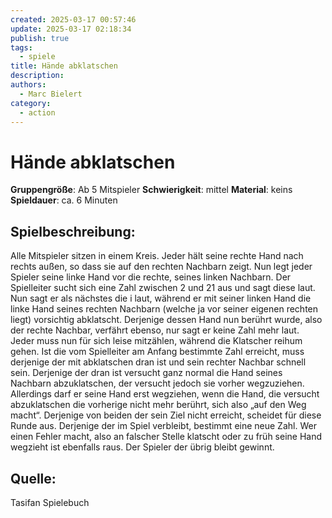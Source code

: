 ```yaml
---
created: 2025-03-17 00:57:46
update: 2025-03-17 02:18:34
publish: true
tags:
  - spiele
title: Hände abklatschen
description: 
authors:
  - Marc Bielert
category:
  - action
---
```


# Hände abklatschen
**Gruppengröße**: Ab 5 Mitspieler 
**Schwierigkeit**: mittel 
**Material**: keins 
**Spieldauer**: ca. 6 Minuten

## **Spielbeschreibung**: 
Alle Mitspieler sitzen in einem Kreis. Jeder hält seine rechte Hand nach rechts außen, so dass sie auf den rechten Nachbarn zeigt. Nun legt jeder Spieler seine linke Hand vor die rechte, seines linken Nachbarn. Der Spielleiter sucht sich eine Zahl zwischen 2 und 21 aus und sagt diese laut. Nun sagt er als nächstes die i laut, während er mit seiner linken Hand die linke Hand seines rechten Nachbarn (welche ja vor seiner eigenen rechten liegt) vorsichtig abklatscht. Derjenige dessen Hand nun berührt wurde, also der rechte Nachbar, verfährt ebenso, nur sagt er keine Zahl mehr laut. Jeder muss nun für sich leise mitzählen, während die Klatscher reihum gehen. Ist die vom Spielleiter am Anfang bestimmte Zahl erreicht, muss derjenige der mit abklatschen dran ist und sein rechter Nachbar schnell sein. Derjenige der dran ist versucht ganz normal die Hand seines Nachbarn abzuklatschen, der versucht jedoch sie vorher wegzuziehen. Allerdings darf er seine Hand erst wegziehen, wenn die Hand, die versucht abzuklatschen die vorherige nicht mehr berührt, sich also „auf den Weg macht“. Derjenige von beiden der sein Ziel nicht erreicht, scheidet für diese Runde aus. Derjenige der im Spiel verbleibt, bestimmt eine neue Zahl. Wer einen Fehler macht, also an falscher Stelle klatscht oder zu früh seine Hand wegzieht ist ebenfalls raus. Der Spieler der übrig bleibt gewinnt.

## **Quelle**:
Tasifan Spielebuch